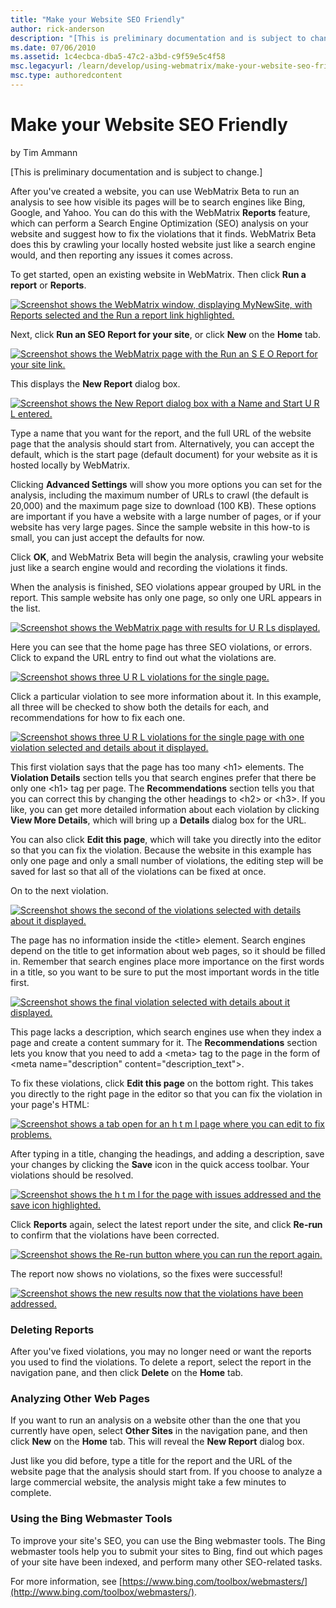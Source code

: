 ```yaml
---
title: "Make your Website SEO Friendly"
author: rick-anderson
description: "[This is preliminary documentation and is subject to change.] After you've created a website, you can use WebMatrix Beta to run an analysis to see how visibl..."
ms.date: 07/06/2010
ms.assetid: 1c4ecbca-dba5-47c2-a3bd-c9f59e5c4f58
msc.legacyurl: /learn/develop/using-webmatrix/make-your-website-seo-friendly
msc.type: authoredcontent
---
```

# Make your Website SEO Friendly

by Tim Ammann

[This is preliminary documentation and is subject to change.]

After you've created a website, you can use WebMatrix Beta to run an analysis to see how visible its pages will be to search engines like Bing, Google, and Yahoo. You can do this with the WebMatrix **Reports** feature, which can perform a Search Engine Optimization (SEO) analysis on your website and suggest how to fix the violations that it finds. WebMatrix Beta does this by crawling your locally hosted website just like a search engine would, and then reporting any issues it comes across.

To get started, open an existing website in WebMatrix. Then click **Run a report** or **Reports**.

[![Screenshot shows the WebMatrix window, displaying MyNewSite, with Reports selected and the Run a report link highlighted.](make-your-website-seo-friendly/_static/image3.png)](make-your-website-seo-friendly/_static/image1.png)

Next, click **Run an SEO Report for your site**, or click **New** on the **Home** tab.

[![Screenshot shows the WebMatrix page with the Run an S E O Report for your site link.](make-your-website-seo-friendly/_static/image7.png)](make-your-website-seo-friendly/_static/image5.png)

This displays the **New Report** dialog box.

[![Screenshot shows the New Report dialog box with a Name and Start U R L entered.](make-your-website-seo-friendly/_static/image11.png)](make-your-website-seo-friendly/_static/image9.png)

Type a name that you want for the report, and the full URL of the website page that the analysis should start from. Alternatively, you can accept the default, which is the start page (default document) for your website as it is hosted locally by WebMatrix.

Clicking **Advanced Settings** will show you more options you can set for the analysis, including the maximum number of URLs to crawl (the default is 20,000) and the maximum page size to download (100 KB). These options are important if you have a website with a large number of pages, or if your website has very large pages. Since the sample website in this how-to is small, you can just accept the defaults for now.

Click **OK**, and WebMatrix Beta will begin the analysis, crawling your website just like a search engine would and recording the violations it finds.

When the analysis is finished, SEO violations appear grouped by URL in the report. This sample website has only one page, so only one URL appears in the list.

[![Screenshot shows the WebMatrix page with results for U R Ls displayed.](make-your-website-seo-friendly/_static/image15.png)](make-your-website-seo-friendly/_static/image13.png)

Here you can see that the home page has three SEO violations, or errors. Click to expand the URL entry to find out what the violations are.

[![Screenshot shows three U R L violations for the single page.](make-your-website-seo-friendly/_static/image19.png)](make-your-website-seo-friendly/_static/image17.png)

Click a particular violation to see more information about it. In this example, all three will be checked to show both the details for each, and recommendations for how to fix each one.

[![Screenshot shows three U R L violations for the single page with one violation selected and details about it displayed.](make-your-website-seo-friendly/_static/image23.png)](make-your-website-seo-friendly/_static/image21.png)

This first violation says that the page has too many &lt;h1&gt; elements. The **Violation Details** section tells you that search engines prefer that there be only one &lt;h1&gt; tag per page. The **Recommendations** section tells you that you can correct this by changing the other headings to &lt;h2&gt; or &lt;h3&gt;. If you like, you can get more detailed information about each violation by clicking **View More Details**, which will bring up a **Details** dialog box for the URL.

You can also click **Edit this page**, which will take you directly into the editor so that you can fix the violation. Because the website in this example has only one page and only a small number of violations, the editing step will be saved for last so that all of the violations can be fixed at once.

On to the next violation.

[![Screenshot shows the second of the violations selected with details about it displayed.](make-your-website-seo-friendly/_static/image27.png)](make-your-website-seo-friendly/_static/image25.png)

The page has no information inside the &lt;title&gt; element. Search engines depend on the title to get information about web pages, so it should be filled in. Remember that search engines place more importance on the first words in a title, so you want to be sure to put the most important words in the title first.

[![Screenshot shows the final violation selected with details about it displayed.](make-your-website-seo-friendly/_static/image31.png)](make-your-website-seo-friendly/_static/image29.png)

This page lacks a description, which search engines use when they index a page and create a content summary for it. The **Recommendations** section lets you know that you need to add a &lt;meta&gt; tag to the page in the form of &lt;meta name="description" content="description\_text"&gt;.

To fix these violations, click **Edit this page** on the bottom right. This takes you directly to the right page in the editor so that you can fix the violation in your page's HTML:

[![Screenshot shows a tab open for an h t m l page where you can edit to fix problems.](make-your-website-seo-friendly/_static/image35.png)](make-your-website-seo-friendly/_static/image33.png)

After typing in a title, changing the headings, and adding a description, save your changes by clicking the **Save** icon in the quick access toolbar. Your violations should be resolved.

[![Screenshot shows the h t m l for the page with issues addressed and the save icon highlighted.](make-your-website-seo-friendly/_static/image39.png)](make-your-website-seo-friendly/_static/image37.png)

Click **Reports** again, select the latest report under the site, and click **Re-run** to confirm that the violations have been corrected.

[![Screenshot shows the Re-run button where you can run the report again.](make-your-website-seo-friendly/_static/image43.png)](make-your-website-seo-friendly/_static/image41.png)

The report now shows no violations, so the fixes were successful!

[![Screenshot shows the new results now that the violations have been addressed.](make-your-website-seo-friendly/_static/image47.png)](make-your-website-seo-friendly/_static/image45.png)

### Deleting Reports

After you've fixed violations, you may no longer need or want the reports you used to find the violations. To delete a report, select the report in the navigation pane, and then click **Delete** on the **Home** tab.

### Analyzing Other Web Pages

If you want to run an analysis on a website other than the one that you currently have open, select **Other Sites** in the navigation pane, and then click **New** on the **Home** tab. This will reveal the **New Report** dialog box.

Just like you did before, type a title for the report and the URL of the website page that the analysis should start from. If you choose to analyze a large commercial website, the analysis might take a few minutes to complete.

### Using the Bing Webmaster Tools

To improve your site's SEO, you can use the Bing webmaster tools. The Bing webmaster tools help you to submit your sites to Bing, find out which pages of your site have been indexed, and perform many other SEO-related tasks.

For more information, see [https://www.bing.com/toolbox/webmasters/](http://www.bing.com/toolbox/webmasters/).
